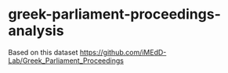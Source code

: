 # greek-parliament-proceedings-analysis
Based on this dataset https://github.com/iMEdD-Lab/Greek_Parliament_Proceedings
